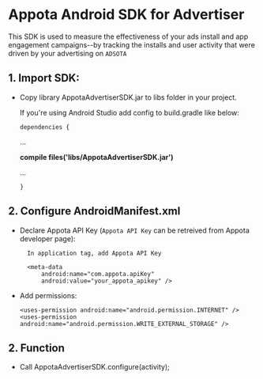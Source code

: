 Appota Android SDK for Advertiser
===============
This SDK is used to measure the effectiveness of your ads install and app engagement campaigns--by tracking the installs and user activity that were driven by your advertising on `ADSOTA`

## 1. Import SDK:

- Copy library AppotaAdvertiserSDK.jar to libs folder in your project.

	If you're using Android Studio add config to build.gradle like below:

	`dependencies {`

    ...
	
    **compile files('libs/AppotaAdvertiserSDK.jar')**
	
	...
	
	`}`

## 2. Configure AndroidManifest.xml

- Declare Appota API Key (`Appota API Key` can be retreived from Appota developer page):

		In application tag, add Appota API Key
		
        <meta-data
            android:name="com.appota.apiKey"
            android:value="your_appota_apikey" />


- Add permissions:

	`<uses-permission android:name="android.permission.INTERNET" />`
    `<uses-permission android:name="android.permission.WRITE_EXTERNAL_STORAGE" />`

## 2. Function

- Call AppotaAdvertiserSDK.configure(activity);